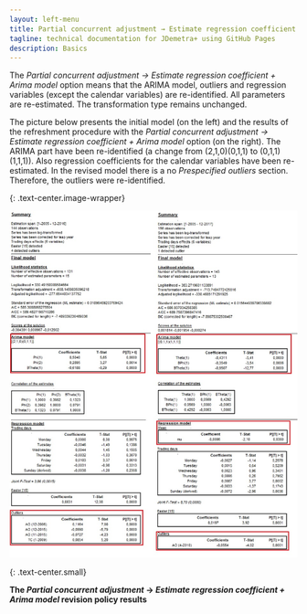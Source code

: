 ```yaml
---
layout: left-menu
title: Partial concurrent adjustment → Estimate regression coefficient + Arima model
tagline: technical documentation for JDemetra+ using GitHub Pages
description: Basics
---
```

The *Partial concurrent adjustment → Estimate regression coefficient +
Arima model* option means that the ARIMA model, outliers and regression
variables (except the calendar variables) are re-identified. All
parameters are re-estimated. The transformation type remains unchanged.

The picture below presents the initial model (on the left) and the
results of the refreshment procedure with the *Partial concurrent
adjustment → Estimate regression coefficient + Arima model* option (on
the right). The ARIMA part have been re-identified (a change from (2,1,0)(0,1,1) to
(0,1,1)(1,1,1)). Also regression coefficients for the
calendar variables have been re-estimated. In the revised model there is
a no *Prespecified outliers* section. Therefore, the outliers were
re-identified.



{: .text-center.image-wrapper}

![Text](/assets/img/user-guide/UG_PCA_image1.jpg)

{: .text-center.small}

**The *Partial concurrent adjustment* → *Estimate regression coefficient + Arima model* revision policy results**
